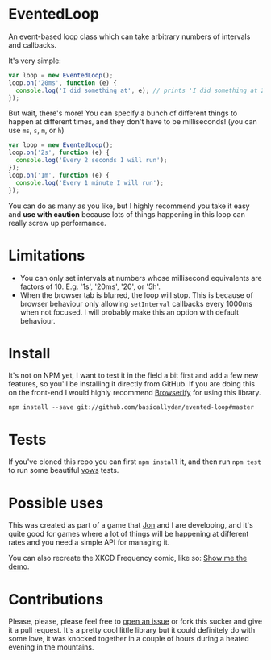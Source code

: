 EventedLoop
============

An event-based loop class which can take arbitrary numbers of intervals and callbacks.

It's very simple:

```js
var loop = new EventedLoop();
loop.on('20ms', function (e) {
  console.log('I did something at', e); // prints 'I did something at 20ms'
});
```

But wait, there's more! You can specify a bunch of different things to happen at different times, and they don't have to be milliseconds! (you can use `ms`, `s`, `m`, or `h`)

```js
var loop = new EventedLoop();
loop.on('2s', function (e) {
  console.log('Every 2 seconds I will run');
});
loop.on('1m', function (e) {
  console.log('Every 1 minute I will run');
});
```

You can do as many as you like, but I highly recommend you take it easy and **use with caution** because lots of things happening in this loop can really screw up performance.

# Limitations

* You can only set intervals at numbers whose millisecond equivalents are factors of 10. E.g. '1s', '20ms', '20', or '5h'.
* When the browser tab is blurred, the loop will stop. This is because of browser behaviour only allowing `setInterval` callbacks every 1000ms when not focused. I will probably make this an option with default behaviour.

# Install

It's not on NPM yet, I want to test it in the field a bit first and add a few new features, so you'll be installing it directly from GitHub. If you are doing this on the front-end I would highly recommend [Browserify](http://browserify.org/) for using this library.

```
npm install --save git://github.com/basicallydan/evented-loop#master
```

# Tests

If you've cloned this repo you can first `npm install` it, and then run `npm test` to run some beautiful [vows](http://vowsjs.org/) tests.

# Possible uses

This was created as part of a game that [Jon](https://github.com/jf8073) and I are developing, and it's quite good for games where a lot of things will be happening at different rates and you need a simple API for managing it.

You can also recreate the XKCD Frequency comic, like so: [Show me the demo](https://basicallydan.github.io/evented-loop/xkcd-example/).

# Contributions

Please, please, please feel free to [open an issue](https://github.com/basicallydan/evented-loop/issues) or fork this sucker and give it a pull request. It's a pretty cool little library but it could definitely do with some love, it was knocked together in a couple of hours during a heated evening in the mountains.
